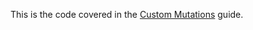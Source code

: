This is the code covered in the [Custom Mutations](https://www.webiny.com/docs/docs/how-to-guides/webiny-applications/page-builder/extend-graphql-api#custom-mutations) guide.
